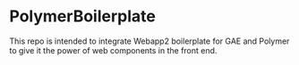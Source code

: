 # PolymerBoilerplate
This repo is intended to integrate Webapp2 boilerplate for GAE and Polymer to give it the power of web components in the front end.
